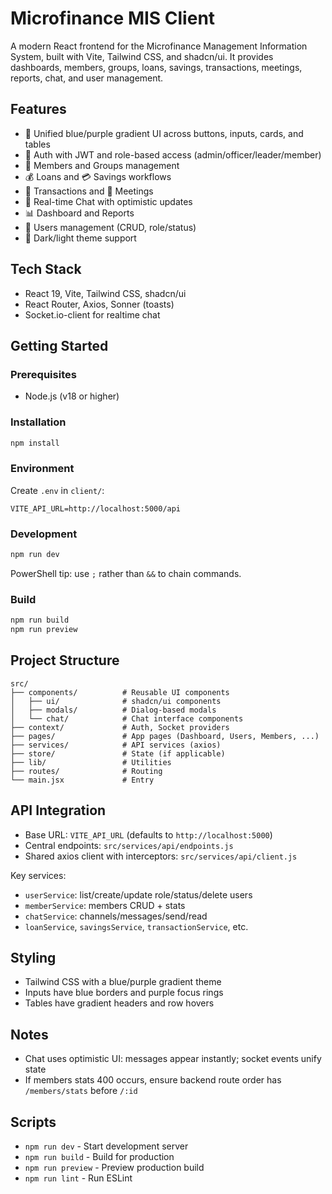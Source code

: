 # Microfinance MIS Client

A modern React frontend for the Microfinance Management Information System, built with Vite, Tailwind CSS, and shadcn/ui. It provides dashboards, members, groups, loans, savings, transactions, meetings, reports, chat, and user management.

## Features

- 🎨 Unified blue/purple gradient UI across buttons, inputs, cards, and tables
- 🔐 Auth with JWT and role-based access (admin/officer/leader/member)
- 👥 Members and Groups management
- 💰 Loans and 💳 Savings workflows
- 🔄 Transactions and 📅 Meetings
- 💬 Real-time Chat with optimistic updates
- 📊 Dashboard and Reports
- 👤 Users management (CRUD, role/status)
- 🌙 Dark/light theme support

## Tech Stack

- React 19, Vite, Tailwind CSS, shadcn/ui
- React Router, Axios, Sonner (toasts)
- Socket.io-client for realtime chat

## Getting Started

### Prerequisites

- Node.js (v18 or higher)

### Installation

```bash
npm install
```

### Environment

Create `.env` in `client/`:

```env
VITE_API_URL=http://localhost:5000/api
```

### Development

```bash
npm run dev
```

PowerShell tip: use `;` rather than `&&` to chain commands.

### Build

```bash
npm run build
npm run preview
```

## Project Structure

```
src/
├── components/          # Reusable UI components
│   ├── ui/              # shadcn/ui components
│   ├── modals/          # Dialog-based modals
│   └── chat/            # Chat interface components
├── context/             # Auth, Socket providers
├── pages/               # App pages (Dashboard, Users, Members, ...)
├── services/            # API services (axios)
├── store/               # State (if applicable)
├── lib/                 # Utilities
├── routes/              # Routing
└── main.jsx             # Entry
```

## API Integration

- Base URL: `VITE_API_URL` (defaults to `http://localhost:5000`)
- Central endpoints: `src/services/api/endpoints.js`
- Shared axios client with interceptors: `src/services/api/client.js`

Key services:

- `userService`: list/create/update role/status/delete users
- `memberService`: members CRUD + stats
- `chatService`: channels/messages/send/read
- `loanService`, `savingsService`, `transactionService`, etc.

## Styling

- Tailwind CSS with a blue/purple gradient theme
- Inputs have blue borders and purple focus rings
- Tables have gradient headers and row hovers

## Notes

- Chat uses optimistic UI: messages appear instantly; socket events unify state
- If members stats 400 occurs, ensure backend route order has `/members/stats` before `/:id`

## Scripts

- `npm run dev` - Start development server
- `npm run build` - Build for production
- `npm run preview` - Preview production build
- `npm run lint` - Run ESLint
